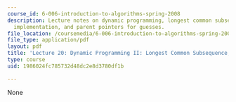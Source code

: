 ```yaml
---
course_id: 6-006-introduction-to-algorithms-spring-2008
description: Lecture notes on dynamic programming, longest common subsequence, bottom-up
  implementation, and parent pointers for guesses.
file_location: /coursemedia/6-006-introduction-to-algorithms-spring-2008/1986024fc785732d48dc2e8d3780df1b_lec20.pdf
file_type: application/pdf
layout: pdf
title: 'Lecture 20: Dynamic Programming II: Longest Common Subsequence, Parent Pointers'
type: course
uid: 1986024fc785732d48dc2e8d3780df1b

---
```

None